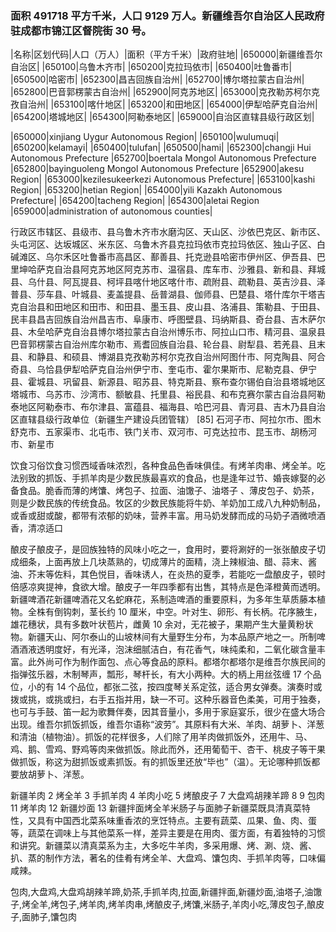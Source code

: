 <!--
 * @Author: vigne 1186963387@qq.com
 * @Date: 2022-09-27 12:11:37
 * @LastEditors: Please set LastEditors
 * @LastEditTime: 2023-10-23 14:54:48
 * @FilePath: /cooking-menu/src/views/asia/eastAsia/china/mockData/xinjiang/readme.md
 * @Description: 这是默认设置,请设置`customMade`, 打开koroFileHeader查看配置 进行设置: https://github.com/OBKoro1/koro1FileHeader/wiki/%E9%85%8D%E7%BD%AE
-->

### 面积 491718 平方千米，人口 9129 万人。新疆维吾尔自治区人民政府驻成都市锦江区督院街 30 号。

<!-- ||||| -->

|名称|区划代码|人口（万人）|面积（平方千米）|政府驻地| |650000|新疆维吾尔自治区| |650100|乌鲁木齐市| |650200|克拉玛依市| |650400|吐鲁番市| |650500|哈密市| |652300|昌吉回族自治州| |652700|博尔塔拉蒙古自治州| |652800|巴音郭楞蒙古自治州| |652900|阿克苏地区| |653000|克孜勒苏柯尔克孜自治州| |653100|喀什地区| |653200|和田地区| |654000|伊犁哈萨克自治州| |654200|塔城地区| |654300|阿勒泰地区| |659000|自治区直辖县级行政区划|

|650000|xinjiang Uygur Autonomous Region| |650100|wulumuqi| |650200|kelamayi| |650400|tulufan| |650500|hami| |652300|changji Hui Autonomous Prefecture |652700|boertala Mongol Autonomous Prefecture |652800|bayinguoleng Mongol Autonomous Prefecture |652900|akesu Region| |653000|kezilesukeerkezi Autonomous Prefecture| |653100|kashi Region| |653200|hetian Region| |654000|yili Kazakh Autonomous Prefecture| |654200|tacheng Region| |654300|aletai Region |659000|administration of autonomous counties|

行政区市辖区、县级市、县乌鲁木齐市水磨沟区、天山区、沙依巴克区、新市区、头屯河区、达坂城区、米东区、乌鲁木齐县克拉玛依市克拉玛依区、独山子区、白碱滩区、乌尔禾区吐鲁番市高昌区、鄯善县、托克逊县哈密市伊州区、伊吾县、巴里坤哈萨克自治县阿克苏地区阿克苏市、温宿县、库车市、沙雅县、新和县、拜城县、乌什县、阿瓦提县、柯坪县喀什地区喀什市、疏附县、疏勒县、英吉沙县、泽普县、莎车县、叶城县、麦盖提县、岳普湖县、伽师县、巴楚县、塔什库尔干塔吉克自治县和田地区和田市、和田县、墨玉县、皮山县、洛浦县、策勒县、于田县、民丰县昌吉回族自治州昌吉市、阜康市、呼图壁县、玛纳斯县、奇台县、吉木萨尔县、木垒哈萨克自治县博尔塔拉蒙古自治州博乐市、阿拉山口市、精河县、温泉县巴音郭楞蒙古自治州库尔勒市、焉耆回族自治县、轮台县、尉犁县、若羌县、且末县、和静县、和硕县、博湖县克孜勒苏柯尔克孜自治州阿图什市、阿克陶县、阿合奇县、乌恰县伊犁哈萨克自治州伊宁市、奎屯市、霍尔果斯市、尼勒克县、伊宁县、霍城县、巩留县、新源县、昭苏县、特克斯县、察布查尔锡伯自治县塔城地区塔城市、乌苏市、沙湾市、额敏县、托里县、裕民县、和布克赛尔蒙古自治县阿勒泰地区阿勒泰市、布尔津县、富蕴县、福海县、哈巴河县、青河县、吉木乃县自治区直辖县级行政单位（新疆生产建设兵团管辖） [85] 石河子市、阿拉尔市、图木舒克市、五家渠市、北屯市、铁门关市、双河市、可克达拉市、昆玉市、胡杨河市、新星市

饮食习俗饮食习惯西域香味浓烈，各种食品色香味俱佳。有烤羊肉串、烤全羊。吃法别致的抓饭、手抓羊肉是少数民族最喜欢的食品，也是逢年过节、婚丧嫁娶的必备食品。脆香而薄的烤馕、烤包子、拉面、油馓子、油塔子 、薄皮包子、奶茶，则是少数民族的传统食品。牧区的少数民族能将牛奶、羊奶加工成八九种奶制品，或香或甜或酸，都带有浓郁的奶味，营养丰富。用马奶发酵而成的马奶子酒微喷酒香，清凉适口

酿皮子酿皮子，是回族独特的风味小吃之一，食用时，要将涮好的一张张酿皮子切成细条，上面再放上几块蒸熟的，切成薄片的面精，浇上辣椒油、醋、蒜末、酱油、芥末等佐料，其色悦目，香味诱人，在炎热的夏季，若能吃一盘酿皮子，顿时倍感凉爽提神，食欲大增。酿皮子一年四季都有出售，其特点是色泽橙黄而透明。新疆啤酒花新疆啤酒花又名蛇麻花，系制造啤酒的重要原料，为多年生草质藤本植物。全株有倒钩刺，茎长约 10 厘米，中空。叶对生、卵形、有长柄。花序腋生，雄花穗状，具有多数叶状苞片，雌黄 10 余对，无花被子，果期产生大量黄粉状物。新疆天山、阿尔泰山的山坡林间有大量野生分布，为本品原产地之一。所制啤酒酒液透明度好，有光泽，泡沫细腻洁白，有花香气，味纯柔和，二氧化碳含量丰富。此外尚可作为制作面包、点心等食品的原料。都塔尔都塔尔是维吾尔族民间的指弹弦乐器，木制琴声，瓢形，琴杆长，有大小两种。大的柄上用丝弦缠 17 个品位，小的有 14 个品位，都张二弦，按四度琴关系定弦，适合男女弹奏。演奏时或拨或挑，或挑或扫，右手五指并用，缺一不可。这种乐器音色柔美，可用于独奏，也可与手鼓、笛一起为歌舞伴奏，因其音量小，多用于家庭宴乐，很少在盛大场合出现。维吾尔抓饭抓饭，维吾尔语称“波劳”。其原料有大米、羊肉、胡萝卜、洋葱和清油（植物油）。抓饭的花样很多，人们除了用羊肉做抓饭外，还用牛、马、鸡、鹅、雪鸡、野鸡等肉来做抓饭。除此而外，还用葡萄干、杏干、桃皮子等干果做抓饭，称这为甜抓饭或素抓饭。有的抓饭里还放“毕也”（温）。无论哪种抓饭都要放胡萝卜、洋葱。

新疆羊肉 2 烤全羊 3 手抓羊肉 4 羊肉小吃 5 烤酿皮子 7 大盘鸡胡辣羊蹄 8 9 包肉 11 烤羊肉 12 新疆炒面 13 新疆拌面烤全羊米肠子与面肺子新疆菜既具清真菜特性，又具有中国西北菜系味重香浓的烹饪特点。主要有蔬菜、瓜果、鱼、肉、蛋等，蔬菜在调味上与其他菜系一样，差异主要是在用肉、蛋方面，有着独特的习惯和讲究。新疆菜以清真菜系为主，大多吃牛羊肉，多采用爆、烤、涮、烧、酱、扒、蒸的制作方法，著名的佳肴有烤全羊、大盘鸡、馕包肉、手抓羊肉等，口味偏咸辣。

包肉,大盘鸡,大盘鸡胡辣羊蹄,奶茶,手抓羊肉,拉面,新疆拌面,新疆炒面,油塔子,油馓子,烤全羊,烤包子,烤羊肉,烤羊肉串,烤酿皮子,烤馕,米肠子,羊肉小吃,薄皮包子,酿皮子,面肺子,馕包肉
